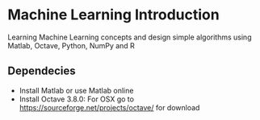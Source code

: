 # Machine Learning Introduction

Learning Machine Learning concepts and 
design simple algorithms using Matlab, Octave, Python, NumPy and R

## Dependecies
- Install Matlab or use Matlab online
- Install Octave 3.8.0: For OSX go to https://sourceforge.net/projects/octave/ for download
